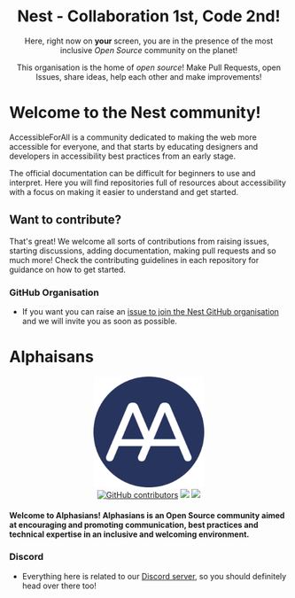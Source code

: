 <div align="center">
    <h1>Nest - Collaboration 1st, Code 2nd!</h1>
    <p> Here, right now on <b> your </b> screen, you are in the presence of the most inclusive <i> Open Source </i> community on the planet! </p>
    <p> This organisation is the home of <i> open source</i>! Make Pull Requests, open Issues, share ideas, help each other and make improvements!</p>
</div>


# Welcome to the Nest community!

AccessibleForAll is a community dedicated to making the web more accessible for everyone, and that starts by educating designers and developers in accessibility best practices from an early stage. 

The official documentation can be difficult for beginners to use and interpret. Here you will find repositories full of resources about accessibility with a focus on making it easier to understand and get started.

## Want to contribute?

That's great! We welcome all sorts of contributions from raising issues, starting discussions, adding documentation, making pull requests and so much more! Check the contributing guidelines in each repository for guidance on how to get started.


### GitHub Organisation

- If you want you can raise an [issue to join the Nest GitHub organisation](https://github.com/The-GitHub-Training-Nest/Support/issues/new?assignees=&labels=invite+me+to+the+organisation&template=invitation.yml&title=Please+invite+me+to+the+GitHub+Community+Organization) and we will invite you as soon as possible.


# Alphaisans

<p align="center">
  <img src="https://github.com/Alphasians/.github/blob/main/assets/Alphasians.png" height="200" width="200">
  <br>
  
  <a href="https://github.com/alphasians" alt="Alphasians contributors">
    <img alt="GitHub contributors" src="https://img.shields.io/github/contributors-anon/alphasians/aina-reglia"></a>

  <a href="https://discord.gg/bTUVVq83BB" alt="Discord">
    <img src="https://img.shields.io/badge/Discord-@layer5.svg?logo=Discord" /></a>
  
  <a href="https://twitter.com/alphasians" alt="Follow alphasians on Twitter">
    <img src="https://img.shields.io/twitter/follow/alphasians?label=alphasians&style=social" /></a>

</p>
<h4>
  Welcome to Alphasians!
  Alphasians is an Open Source community aimed at encouraging and promoting communication, best practices and technical expertise in an inclusive and welcoming environment.
</h4>

### Discord 
- Everything here is related to our [Discord server](https://discord.gg/bTUVVq83BB), so you should definitely head over there too!



<!-- readme: contributors -start -->

<!-- readme: contributors -end -->
